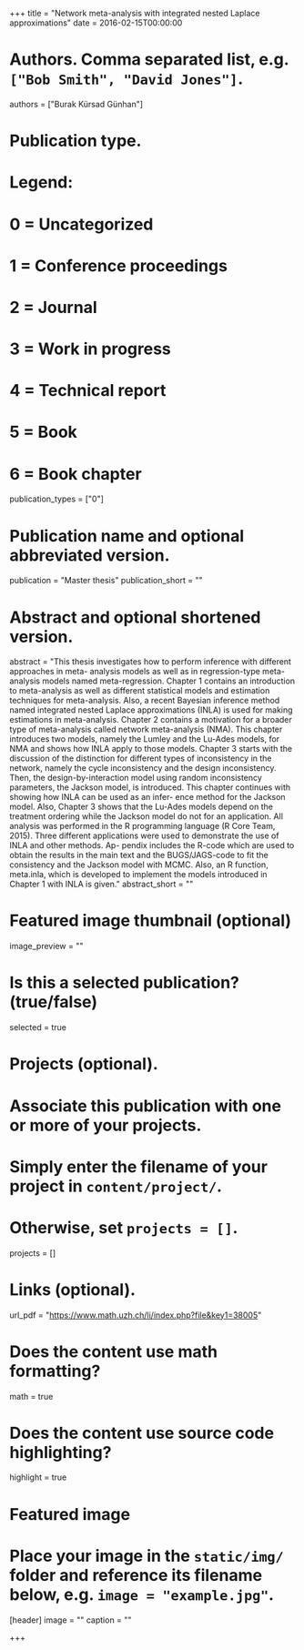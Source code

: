 +++
title = "Network meta-analysis with integrated nested Laplace approximations"
date = 2016-02-15T00:00:00

# Authors. Comma separated list, e.g. `["Bob Smith", "David Jones"]`.
authors = ["Burak Kürsad Günhan"]

# Publication type.
# Legend:
# 0 = Uncategorized
# 1 = Conference proceedings
# 2 = Journal
# 3 = Work in progress
# 4 = Technical report
# 5 = Book
# 6 = Book chapter
publication_types = ["0"]

# Publication name and optional abbreviated version.
publication = "Master thesis"
publication_short = ""

# Abstract and optional shortened version.
abstract = "This thesis investigates how to perform inference with different approaches in meta- analysis models as well as in regression-type meta-analysis models named meta-regression. Chapter 1 contains an introduction to meta-analysis as well as different statistical models and estimation techniques for meta-analysis. Also, a recent Bayesian inference method named integrated nested Laplace approximations (INLA) is used for making estimations in meta-analysis. Chapter 2 contains a motivation for a broader type of meta-analysis called network meta-analysis (NMA). This chapter introduces two models, namely the Lumley and the Lu-Ades models, for NMA and shows how INLA apply to those models. Chapter 3 starts with the discussion of the distinction for different types of inconsistency in the network, namely the cycle inconsistency and the design inconsistency. Then, the design-by-interaction model using random inconsistency parameters, the Jackson model, is introduced. This chapter continues with showing how INLA can be used as an infer- ence method for the Jackson model. Also, Chapter 3 shows that the Lu-Ades models depend on the treatment ordering while the Jackson model do not for an application. All analysis was performed in the R programming language (R Core Team, 2015). Three different applications were used to demonstrate the use of INLA and other methods. Ap- pendix includes the R-code which are used to obtain the results in the main text and the BUGS/JAGS-code to fit the consistency and the Jackson model with MCMC. Also, an R function, meta.inla, which is developed to implement the models introduced in Chapter 1 with INLA is given."
abstract_short = ""

# Featured image thumbnail (optional)
image_preview = ""

# Is this a selected publication? (true/false)
selected = true

# Projects (optional).
#   Associate this publication with one or more of your projects.
#   Simply enter the filename of your project in `content/project/`.
#   Otherwise, set `projects = []`.
projects = []

# Links (optional).
url_pdf = "https://www.math.uzh.ch/li/index.php?file&key1=38005"


# Does the content use math formatting?
math = true

# Does the content use source code highlighting?
highlight = true

# Featured image
# Place your image in the `static/img/` folder and reference its filename below, e.g. `image = "example.jpg"`.
[header]
image = ""
caption = ""

+++
